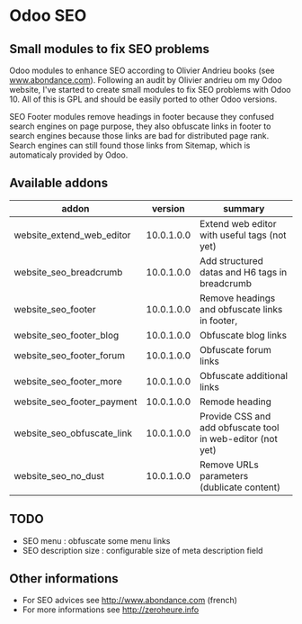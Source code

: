 # Odoo SEO

## Small modules to fix SEO problems

Odoo modules to enhance SEO according to Olivier Andrieu books (see www.abondance.com).
Following an audit by Olivier andrieu om my Odoo website, I've started to create small modules to fix SEO problems with Odoo 10. 
All of this is GPL and should be easily ported to other Odoo versions.


SEO Footer modules remove headings in footer because they confused search engines on page purpose, 
they also obfuscate links in footer to search engines because those links are bad for distributed page rank. 
Search engines can still found those links from Sitemap, which is automaticaly provided by Odoo.

## Available addons


addon | version | summary
--- | --- | ---
website_extend_web_editor  | 10.0.1.0.0 |     Extend web editor with useful tags (not yet)
website_seo_breadcrumb     | 10.0.1.0.0 |     Add structured datas and H6 tags in breadcrumb
website_seo_footer         | 10.0.1.0.0 |     Remove headings and obfuscate links in footer, 
website_seo_footer_blog    | 10.0.1.0.0 |     Obfuscate blog links
website_seo_footer_forum   | 10.0.1.0.0 |     Obfuscate forum links
website_seo_footer_more    | 10.0.1.0.0 |     Obfuscate additional links
website_seo_footer_payment | 10.0.1.0.0 |     Remode heading
website_seo_obfuscate_link | 10.0.1.0.0 |     Provide CSS and add obfuscate tool in web-editor (not yet)
website_seo_no_dust        | 10.0.1.0.0 |     Remove URLs parameters (dublicate content)

## TODO

* SEO menu : obfuscate some menu links
* SEO description size : configurable size of meta description field 

## Other informations 
* For SEO advices see http://www.abondance.com (french)
* For more informations see http://zeroheure.info 
